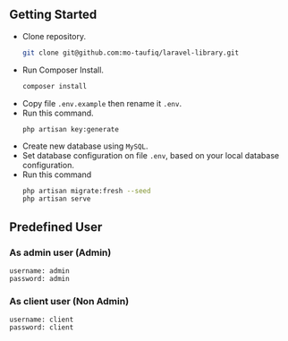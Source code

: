 ## Getting Started
- Clone repository.
    ```bash
    git clone git@github.com:mo-taufiq/laravel-library.git
    ```
- Run Composer Install.
    ```bash
    composer install
    ```
- Copy file `.env.example` then rename it `.env`.
- Run this command.
    ```
    php artisan key:generate
    ```
- Create new database using `MySQL`.
- Set database configuration on file `.env`, based on your local database configuration.
- Run this command
    ```bash
    php artisan migrate:fresh --seed
    php artisan serve
    ```
    
## Predefined User
### As admin user (Admin)
    username: admin
    password: admin

### As client user (Non Admin)
    username: client
    password: client
